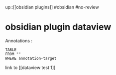 up::[[obsidian plugins]]
#obsidian #no-review 
# obsidian plugin dataview


Annotations :
```dataview
TABLE 
FROM ""
WHERE annotation-target
```



link to [[dataview test 1]]